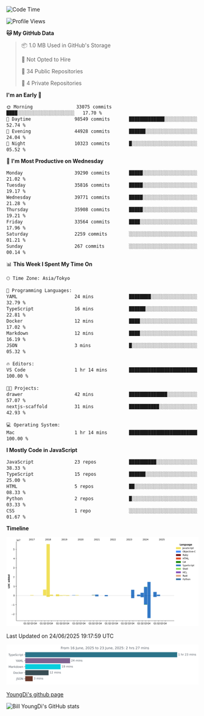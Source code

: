 <!--START_SECTION:waka-->
![Code Time](http://img.shields.io/badge/Code%20Time-1%2C337%20hrs%209%20mins-blue)

![Profile Views](http://img.shields.io/badge/Profile%20Views-0-blue)

**🐱 My GitHub Data** 

> 📦 1.0 MB Used in GitHub's Storage 
 > 
> 🚫 Not Opted to Hire
 > 
> 📜 34 Public Repositories 
 > 
> 🔑 4 Private Repositories 
 > 
**I'm an Early 🐤** 

```text
🌞 Morning                33075 commits       ████░░░░░░░░░░░░░░░░░░░░░   17.70 % 
🌆 Daytime                98549 commits       █████████████░░░░░░░░░░░░   52.74 % 
🌃 Evening                44928 commits       ██████░░░░░░░░░░░░░░░░░░░   24.04 % 
🌙 Night                  10323 commits       █░░░░░░░░░░░░░░░░░░░░░░░░   05.52 % 
```
📅 **I'm Most Productive on Wednesday** 

```text
Monday                   39290 commits       █████░░░░░░░░░░░░░░░░░░░░   21.02 % 
Tuesday                  35816 commits       █████░░░░░░░░░░░░░░░░░░░░   19.17 % 
Wednesday                39771 commits       █████░░░░░░░░░░░░░░░░░░░░   21.28 % 
Thursday                 35908 commits       █████░░░░░░░░░░░░░░░░░░░░   19.21 % 
Friday                   33564 commits       ████░░░░░░░░░░░░░░░░░░░░░   17.96 % 
Saturday                 2259 commits        ░░░░░░░░░░░░░░░░░░░░░░░░░   01.21 % 
Sunday                   267 commits         ░░░░░░░░░░░░░░░░░░░░░░░░░   00.14 % 
```


📊 **This Week I Spent My Time On** 

```text
🕑︎ Time Zone: Asia/Tokyo

💬 Programming Languages: 
YAML                     24 mins             ████████░░░░░░░░░░░░░░░░░   32.79 % 
TypeScript               16 mins             ██████░░░░░░░░░░░░░░░░░░░   22.81 % 
Docker                   12 mins             ████░░░░░░░░░░░░░░░░░░░░░   17.02 % 
Markdown                 12 mins             ████░░░░░░░░░░░░░░░░░░░░░   16.19 % 
JSON                     3 mins              █░░░░░░░░░░░░░░░░░░░░░░░░   05.32 % 

🔥 Editors: 
VS Code                  1 hr 14 mins        █████████████████████████   100.00 % 

🐱‍💻 Projects: 
drawer                   42 mins             ██████████████░░░░░░░░░░░   57.07 % 
nextjs-scaffold          31 mins             ███████████░░░░░░░░░░░░░░   42.93 % 

💻 Operating System: 
Mac                      1 hr 14 mins        █████████████████████████   100.00 % 
```

**I Mostly Code in JavaScript** 

```text
JavaScript               23 repos            ██████████░░░░░░░░░░░░░░░   38.33 % 
TypeScript               15 repos            ██████░░░░░░░░░░░░░░░░░░░   25.00 % 
HTML                     5 repos             ██░░░░░░░░░░░░░░░░░░░░░░░   08.33 % 
Python                   2 repos             █░░░░░░░░░░░░░░░░░░░░░░░░   03.33 % 
CSS                      1 repo              ░░░░░░░░░░░░░░░░░░░░░░░░░   01.67 % 
```



**Timeline**

![Lines of Code chart](https://raw.githubusercontent.com/Youngdi/Youngdi/master/assets/bar_graph.png)


 Last Updated on 24/06/2025 19:17:59 UTC
<!--END_SECTION:waka-->

![wakatime](./images/stat.svg)

[YoungDi's github page](https://youngdi.github.io)

![Bill YoungDi's GitHub stats](https://github-readme-stats.vercel.app/api?username=youngdi&count_private=true&show_icons=true)
